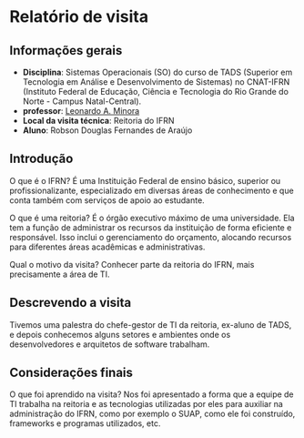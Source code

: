 # Relatório de visita

## Informações gerais
- **Disciplina**: Sistemas Operacionais (SO) do curso de TADS (Superior em Tecnologia em Análise e Desenvolvimento de Sistemas) no CNAT-IFRN (Instituto Federal de Educação, Ciência e Tecnologia do Rio Grande do Norte - Campus Natal-Central).
- **professor**: [Leonardo A. Minora](https://github.com/leonardo-minora)
- **Local da visita técnica**: Reitoria do IFRN
- **Aluno**: Robson Douglas Fernandes de Araújo

## Introdução
O que é o IFRN?
É uma Instituição Federal de ensino básico, superior ou profissionalizante, especializado em diversas áreas de conhecimento e que conta também com serviços de apoio ao estudante.

O que é uma reitoria?
É o órgão executivo máximo de uma universidade. Ela tem a função de administrar os recursos da instituição de forma eficiente e responsável. 
Isso inclui o gerenciamento do orçamento, alocando recursos para diferentes áreas acadêmicas e administrativas.

Qual o motivo da visita?
Conhecer parte da reitoria do IFRN, mais precisamente a área de TI.

## Descrevendo a visita
Tivemos uma palestra do chefe-gestor de TI da reitoria, ex-aluno de TADS, e depois conhecemos alguns setores e ambientes onde os desenvolvedores e arquitetos de software trabalham.

## Considerações finais
O que foi aprendido na visita?
Nos foi apresentado a forma que a equipe de TI trabalha na reitoria e as tecnologias utilizadas por eles para auxiliar na administração do IFRN, como por exemplo o SUAP, como ele foi construído, frameworks e programas utilizados, etc.
